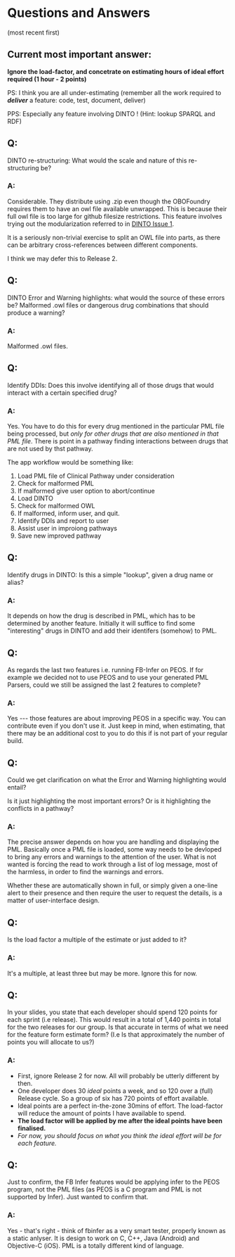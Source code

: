 # Questions and Answers

(most recent first)

## Current most important answer:

**Ignore the load-factor, and concetrate on estimating hours of ideal effort required (1 hour - 2 points)**

PS: I think you are all under-estimating 
(remember all the work required to ***deliver*** a feature: code, test, document, deliver)

PPS: Especially any feature involving DINTO !
(Hint: lookup SPARQL and RDF)

## Q:

DINTO re-structuring: What would the scale and nature of this re-structuring be?

### A: 

Considerable. They distribute using .zip even though the OBOFoundry requires them to have an owl file available unwrapped. This is because their full owl file is too large for github filesize restrictions.
This feature involves trying out the modularization referred to in [DINTO Issue 1](https://github.com/labda/DINTO/issues/1).

It is a seriously non-trivial exercise to split an OWL file into parts, as there can be arbitrary cross-references between different components.

I think we may defer this to Release 2.

## Q:

DINTO Error and Warning highlights: what would the source of these errors be? Malformed .owl files or dangerous drug combinations that should produce a warning?

### A:

Malformed .owl files.

## Q:

Identify DDIs: Does this involve identifying all of those drugs that would interact with a certain specified drug?

### A:

Yes. You have to do this for every drug mentioned in the particular PML file being processed,
but *only for other drugs that are also mentioned in that PML file*. There is point in a pathway finding interactions between drugs that are not used by thst pathway.

The app workflow would be something like:

1. Load PML file of Clinical Pathway under consideration
  2. Check for malformed PML
  3. If malformed give user option to abort/continue
2. Load DINTO
  3. Check for malformed OWL
  4. If malformed, inform user, and quit.
3. Identify DDIs and report to user
4. Assist user in improiong pathways
5. Save new improved pathway

## Q:

Identify drugs in DINTO: Is this a simple "lookup", given a drug name or alias?

### A:  

It depends on how the drug is described in PML, which has to be determined by another feature. Initially it will suffice to find some "interesting" drugs in DINTO and add their identifers (somehow) to PML.

## Q:

As regards the last two features i.e. running FB-Infer on PEOS.
If for example we decided not to use PEOS and to use your generated PML Parsers, could we still be assigned the last 2 features to complete?

### A:

Yes --- those features are about improving PEOS in a specific way. You can contribute even if you don't use it. Just keep in mind, when estimating, that there may be an additional cost to you to do this if is not part of your regular build.

## Q:

Could we get clarification on what the Error and Warning highlighting would entail?

Is it just highlighting the most important errors?
Or is it highlighting the conflicts in a pathway?

### A:

The precise answer depends on how you are handling and displaying the PML. Basically once a PML file is loaded, some way needs to be devloped to bring any errors and warnings to the attention of the user. What is not wanted is forcing the read to work through a list of log message, most of the harmless, in order to find the warnings and errors.

Whether these are automatically shown in full, or simply given a one-line alert to their presence
and then require the user to request the details, is a matter of user-interface design. 

## Q:

Is the load factor a multiple of the estimate or just added to it?

### A:

It's a multiple, at least three but may be more. Ignore this for now.

## Q:
In your slides, you state that each developer should spend 120 points for each sprint (i.e release). This would result in a total of 1,440 points in total for the two releases for our group. Is that accurate in terms of what we need for the feature form estimate form? (I.e Is that approximately the number of points you will allocate to us?)

### A:

* First, ignore Release 2 for now. All will probably be utterly different by then.
* One developer does 30 *ideal* points a week, and so 120 over a (full) Release cycle. So a group of six has 720 points of effort available.
* Ideal points are a perfect in-the-zone 30mins of effort. The load-factor will reduce the amount of points I have available to spend. 
* **The load factor will be applied by me after the ideal points have been finalised.**
* *For now, you should focus on what you think the ideal effort will be for each feature.*

## Q:

Just to confirm, the FB Infer features would be applying infer to the PEOS program, not the PML files (as PEOS is a C program and PML is not supported by Infer). Just wanted to confirm that.

### A:

Yes - that's right - think of fbinfer as a very smart tester, properly known as a static anlyser. It is design to work on C, C++, Java (Android) and Objective-C (iOS). PML is a totally different kind of language.
